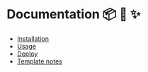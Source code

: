 # Documentation 📦 🦕 ✨

- [Installation](installation.md)
- [Usage](usage.md)
- [Deploy](deploy.md)
- [Template notes](template-notes/)
